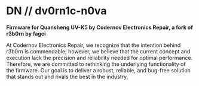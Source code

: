 # DN // dv0rn1c-n0va
**Firmware for Quansheng UV-K5 by Codernov Electronics Repair, a fork of r3b0rn by fagci**  
  
At Codernov Electronics Repair, we recognize that the intention behind r3b0rn is commendable; however, we believe that the current concept and execution lack the precision and reliability needed for optimal performance. Therefore, we are committed to rethinking the underlying functionality of the firmware. Our goal is to deliver a robust, reliable, and bug-free solution that stands out and rivals the best in the industry.
